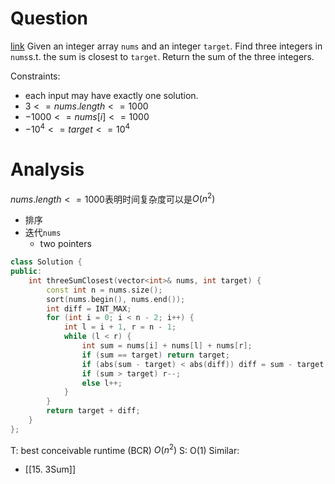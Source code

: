 # Question
[link](https://leetcode-cn.com/problems/3sum-closest/)
Given an integer array `nums` and an integer `target`. 
Find three integers in `nums`s.t. the sum is closest to `target`.
Return the sum of the three integers.

Constraints:
- each input may have exactly one solution.
-   $3 <= nums.length <= 1000$
-   $-1000 <= nums[i] <= 1000$
-   $-10^4 <= target <= 10^4$

# Analysis
$nums.length <= 1000$表明时间复杂度可以是$O(n^2)$
- 排序
- 迭代`nums`
	- two pointers
```c++
class Solution {
public:
    int threeSumClosest(vector<int>& nums, int target) {
        const int n = nums.size();
        sort(nums.begin(), nums.end());
        int diff = INT_MAX;
        for (int i = 0; i < n - 2; i++) {
            int l = i + 1, r = n - 1;
            while (l < r) {
                int sum = nums[i] + nums[l] + nums[r];
                if (sum == target) return target;
                if (abs(sum - target) < abs(diff)) diff = sum - target;
                if (sum > target) r--;
                else l++;
            }
        }
        return target + diff;
    }
};
```
T: best conceivable runtime (BCR) $O(n^2)$
S: O(1) 
Similar:
- [[15. 3Sum]]